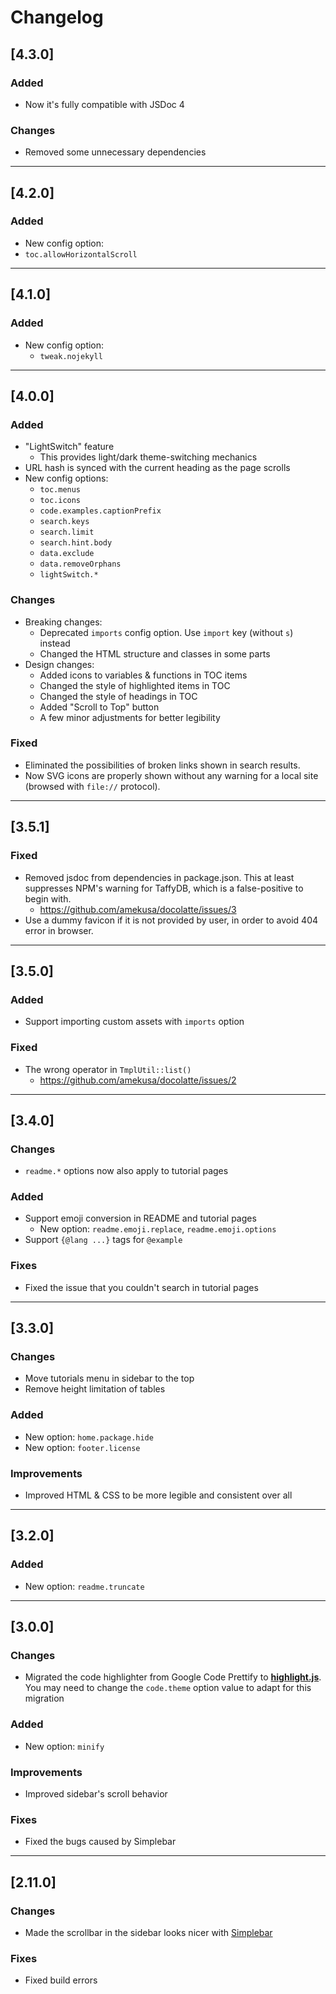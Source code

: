 # Changelog

## [4.3.0]

### Added
- Now it's fully compatible with JSDoc 4

### Changes
- Removed some unnecessary dependencies


---

## [4.2.0]

### Added
- New config option:
 - `toc.allowHorizontalScroll`


---

## [4.1.0]

### Added
- New config option:
  - `tweak.nojekyll`


---

## [4.0.0]

### Added
- "LightSwitch" feature
  - This provides light/dark theme-switching mechanics
- URL hash is synced with the current heading as the page scrolls
- New config options:
  - `toc.menus`
  - `toc.icons`
  - `code.examples.captionPrefix`
  - `search.keys`
  - `search.limit`
  - `search.hint.body`
  - `data.exclude`
  - `data.removeOrphans`
  - `lightSwitch.*`

### Changes
- Breaking changes:
  - Deprecated `imports` config option. Use `import` key (without `s`) instead
  - Changed the HTML structure and classes in some parts
- Design changes:
  - Added icons to variables & functions in TOC items
  - Changed the style of highlighted items in TOC
  - Changed the style of headings in TOC
  - Added "Scroll to Top" button
  - A few minor adjustments for better legibility

### Fixed
- Eliminated the possibilities of broken links shown in search results.
- Now SVG icons are properly shown without any warning for a local site (browsed with `file://` protocol).


---

## [3.5.1]

### Fixed
- Removed jsdoc from dependencies in package.json. This at least suppresses NPM's warning for TaffyDB, which is a false-positive to begin with.
  - https://github.com/amekusa/docolatte/issues/3
- Use a dummy favicon if it is not provided by user, in order to avoid 404 error in browser.

---

## [3.5.0]

### Added
- Support importing custom assets with `imports` option

### Fixed
- The wrong operator in `TmplUtil::list()`
  - https://github.com/amekusa/docolatte/issues/2

---

## [3.4.0]

### Changes
- `readme.*` options now also apply to tutorial pages

### Added
- Support emoji conversion in README and tutorial pages
  - New option: `readme.emoji.replace`, `readme.emoji.options`
- Support `{@lang ...}` tags for `@example`

### Fixes
- Fixed the issue that you couldn't search in tutorial pages

---

## [3.3.0]

### Changes
- Move tutorials menu in sidebar to the top
- Remove height limitation of tables

### Added
- New option: `home.package.hide`
- New option: `footer.license`

### Improvements
- Improved HTML & CSS to be more legible and consistent over all

---

## [3.2.0]

### Added
- New option: `readme.truncate`

---

## [3.0.0]

### Changes
- Migrated the code highlighter from Google Code Prettify to **[highlight.js](https://highlightjs.org/)**.
  You may need to change the `code.theme` option value to adapt for this migration

### Added
- New option: `minify`

### Improvements
- Improved sidebar's scroll behavior

### Fixes
- Fixed the bugs caused by Simplebar

---

## [2.11.0]

### Changes
- Made the scrollbar in the sidebar looks nicer with [Simplebar](https://github.com/Grsmto/simplebar)

### Fixes
- Fixed build errors
